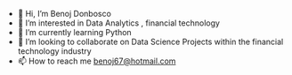 - 👋 Hi, I’m Benoj Donbosco
- 👀 I’m interested in Data Analytics , financial technology 
- 🌱 I’m currently learning Python
- 💞️ I’m looking to collaborate on Data Science Projects within the financial technology industry
- 📫 How to reach me benoj67@hotmail.com

<!---
benoj67/benoj67 is a ✨ special ✨ repository because its `README.md` (this file) appears on your GitHub profile.
You can click the Preview link to take a look at your changes.
--->
